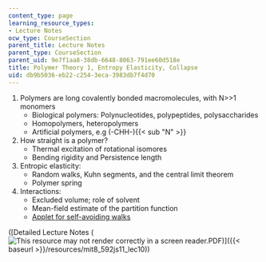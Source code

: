 ```yaml
---
content_type: page
learning_resource_types:
- Lecture Notes
ocw_type: CourseSection
parent_title: Lecture Notes
parent_type: CourseSection
parent_uid: 9e7f1aa8-38db-6648-8063-791ee60d518e
title: Polymer Theory 1, Entropy Elasticity, Collapse
uid: db9b5036-eb22-c254-3eca-3983db7f4d70
---
```


1.  Polymers are long covalently bonded macromolecules, with N>>1 monomers
    *   Biological polymers: Polynucleotides, polypeptides, polysaccharides
    *   Homopolymers, heteropolymers
    *   Artificial polymers, e.g (-CHH-){{< sub "N" >}}
2.  How straight is a polymer?
    *   Thermal excitation of rotational isomores
    *   Bending rigidity and Persistence length
3.  Entropic elasticity:
    *   Random walks, Kuhn segments, and the central limit theorem
    *   Polymer spring
4.  Interactions:
    *   Excluded volume; role of solvent
    *   Mean-field estimate of the partition function
    *   [Applet for self-avoiding walks](http://polymer.bu.edu/java/java/saw/sawapplet.html)

([Detailed Lecture Notes (![This resource may not render correctly in a screen reader.](/images/inacessible.gif)PDF)]({{< baseurl >}}/resources/mit8_592js11_lec10))